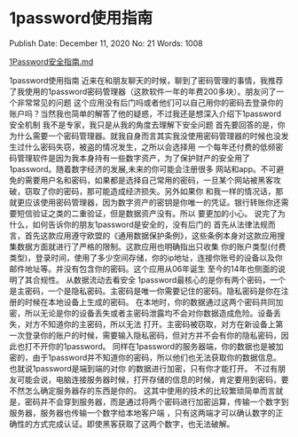 # 1password使用指南

Publish Date: December 11, 2020
No: 21
Words: 1008

[1Password安全指南.md](1password%E4%BD%BF%E7%94%A8%E6%8C%87%E5%8D%97%20a48327ce5fde486ca5badd4a99e2447c/1Password.md)

1password使用指南
近来在和朋友聊天的时候，聊到了密码管理的事情，我推荐了我使用的1password密码管理器（这款软件一年的年费200多块）。朋友问了一个非常常见的问题
这个应用没有后门吗或者他们可以自己用你的密码去登录你的账户吗？当然我也简单的解答了他的疑惑，不过我还是想深入介绍下1password安全机制
我不是专家，我只是从我的角度去理解下安全问题
首先要回答的是，你为什么需要一个密码管理器。就我自身而言其实我没使用密码管理器的时候也没发生过什么密码失窃，被盗的情况发生，之所以会选择用
一个每年还付费的低频密码管理软件是因为我本身持有一些数字资产，为了保护财产的安全用了1password。随着数字经济的发展,未来的你可能会注册很多
网站和app。不可避免的需要用户名和密码，如果都是选择自己常用的密码，一旦某个网站被黑客攻破，窃取了你的密码，那可能造成经济损失。另外如果你
和我一样的情况话，那就更应该使用密码管理器，因为数字资产的密钥是你唯一的凭证。银行转账你还需要短信验证之类的二重验证，但是数据资产没有。所以
要更加的小心。
说完了为什么，如何告诉你的朋友1password是安全的，没有后门的
首先从法律法规而言，首先这款应用遵守欧盟的《通用数据保护条例》，这些条例本身对这款应用搜集数据方面就进行了严格的限制。这款应用也明确指出只收集
你的账户类型(付费类型)，登录时间，使用了多少空间存储，你的ip地址，连接你账号的设备以及你邮件地址等。并没有包含你的密码。这个应用从06年诞生
至今的14年也侧面的说明了其合规性。
从数据流动去看安全
1password最核心的是你有两个密码，一个是主密码，一个是隐私密码。主密码是唯一你需要记住的密码。隐私密码是你在注册的时候在本地设备上生成的密码。
在本地时，你的数据通过这两个密码共同加密，所以无论是你的设备丢失或者主密码泄露均不会对你数据造成危险。设备丢失，对方不知道你的主密码，所以无法
打开。主密码被窃取，对方在新设备上第一次登录你的账户的时候，需要输入隐私密码，但对方并不会有你的隐私密码，因此也打不开你的1password。
同样在1password的服务器端，你的数据也是被加密的，由于1password并不知道你的密码，所以他们也无法获取你的数据信息。也就说1password是端到端的对你
的数据进行加密，只有你才能打开。
不过有朋友可能会说，电脑连接服务器时候，打开存储的信息的时候，肯定要用到密码，要不然怎么确定服务器存的东西是你的。
这其中使用的技术的比较繁琐简单而言就是，密码并不会穿到服务器，而是通过将两个密码进行加密运算，传输一个数字到服务器，服务器也传输一个数字给本地客户端
，只有这两端才可以确认数字的正确性的方式完成认证。即使黑客获取了这两个数字，也无法破解。